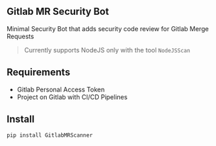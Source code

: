 ## Gitlab MR Security Bot

Minimal Security Bot that adds security code review for Gitlab Merge Requests

> Currently supports NodeJS only with the tool `NodeJSScan`

## Requirements
* Gitlab Personal Access Token
* Project on Gitlab with CI/CD Pipelines

## Install

```bash
pip install GitlabMRScanner
```